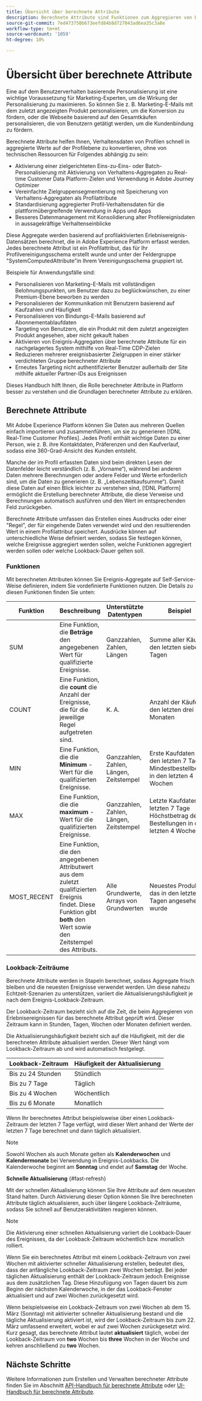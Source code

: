 ```yaml
---
title: Übersicht über berechnete Attribute
description: Berechnete Attribute sind Funktionen zum Aggregieren von Daten auf Ereignisebene in Profilattributen. Diese Funktionen werden automatisch berechnet, sodass sie für die Segmentierung, Aktivierung und Personalisierung verwendet werden können.
source-git-commit: 7ed473750b673eefd84b8d727043ad6ea35c3a8e
workflow-type: tm+mt
source-wordcount: '1059'
ht-degree: 10%

---
```



# Übersicht über berechnete Attribute

Eine auf dem Benutzerverhalten basierende Personalisierung ist eine wichtige Voraussetzung für Marketing-Experten, um die Wirkung der Personalisierung zu maximieren. So können Sie z. B. Marketing-E-Mails mit dem zuletzt angezeigten Produkt personalisieren, um die Konversion zu fördern, oder die Webseite basierend auf den Gesamtkäufen personalisieren, die von Benutzern getätigt werden, um die Kundenbindung zu fördern.

Berechnete Attribute helfen Ihnen, Verhaltensdaten von Profilen schnell in aggregierte Werte auf der Profilebene zu konvertieren, ohne von technischen Ressourcen für Folgendes abhängig zu sein:

- Aktivierung einer zielgerichteten Eins-zu-Eins- oder Batch-Personalisierung mit Aktivierung von Verhaltens-Aggregaten zu Real-time Customer Data Platform-Zielen und Verwendung in Adobe Journey Optimizer
- Vereinfachte Zielgruppensegmentierung mit Speicherung von Verhaltens-Aggregaten als Profilattribute
- Standardisierung aggregierter Profil-Verhaltensdaten für die plattformübergreifende Verwendung in Apps und Apps
- Besseres Datenmanagement mit Konsolidierung alter Profilereignisdaten in aussagekräftige Verhaltenseinblicke

Diese Aggregate werden basierend auf profilaktivierten Erlebnisereignis-Datensätzen berechnet, die in Adobe Experience Platform erfasst werden. Jedes berechnete Attribut ist ein Profilattribut, das für Ihr Profilvereinigungsschema erstellt wurde und unter der Feldergruppe &quot;SystemComputedAttribute&quot;in Ihrem Vereinigungsschema gruppiert ist.

Beispiele für Anwendungsfälle sind:

- Personalisieren von Marketing-E-Mails mit vollständigen Belohnungspunkten, um Benutzer dazu zu beglückwünschen, zu einer Premium-Ebene beworben zu werden
- Personalisieren der Kommunikation mit Benutzern basierend auf Kaufzahlen und Häufigkeit
- Personalisieren von Bindungs-E-Mails basierend auf Abonnementablaufdaten
- Targeting von Benutzern, die ein Produkt mit dem zuletzt angezeigten Produkt angesehen, aber nicht gekauft haben
- Aktivieren von Ereignis-Aggregaten über berechnete Attribute für ein nachgelagertes System mithilfe von Real-Time CDP-Zielen
- Reduzieren mehrerer ereignisbasierter Zielgruppen in einer stärker verdichteten Gruppe berechneter Attribute
- Erneutes Targeting nicht authentifizierter Benutzer außerhalb der Site mithilfe aktueller Partner-IDs aus Ereignissen

Dieses Handbuch hilft Ihnen, die Rolle berechneter Attribute in Platform besser zu verstehen und die Grundlagen berechneter Attribute zu erklären.

## Berechnete Attribute

Mit Adobe Experience Platform können Sie Daten aus mehreren Quellen einfach importieren und zusammenführen, um sie zu generieren [!DNL Real-Time Customer Profiles]. Jedes Profil enthält wichtige Daten zu einer Person, wie z. B. ihre Kontaktdaten, Präferenzen und den Kaufverlauf, sodass eine 360-Grad-Ansicht des Kunden entsteht.

Manche der im Profil erfassten Daten sind beim direkten Lesen der Datenfelder leicht verständlich (z. B. „Vorname“), während bei anderen Daten mehrere Berechnungen oder andere Felder und Werte erforderlich sind, um die Daten zu generieren (z. B. „Lebenszeitkaufsumme“). Damit diese Daten auf einen Blick leichter zu verstehen sind, [!DNL Platform] ermöglicht die Erstellung berechneter Attribute, die diese Verweise und Berechnungen automatisch ausführen und den Wert im entsprechenden Feld zurückgeben.

Berechnete Attribute umfassen das Erstellen eines Ausdrucks oder einer &quot;Regel&quot;, der für eingehende Daten verwendet wird und den resultierenden Wert in einem Profilattribut speichert. Ausdrücke können auf unterschiedliche Weise definiert werden, sodass Sie festlegen können, welche Ereignisse aggregiert werden sollen, welche Funktionen aggregiert werden sollen oder welche Lookback-Dauer gelten soll.

### Funktionen

Mit berechneten Attributen können Sie Ereignis-Aggregate auf Self-Service-Weise definieren, indem Sie vordefinierte Funktionen nutzen. Die Details zu diesen Funktionen finden Sie unten:

| Funktion | Beschreibung | Unterstützte Datentypen | Beispiel |
| -------- | ----------- | -------------------- | ------------- |
| SUM | Eine Funktion, die **Beträge** den angegebenen Wert für qualifizierte Ereignisse. | Ganzzahlen, Zahlen, Längen | Summe aller Käufe in den letzten sieben Tagen |
| COUNT | Eine Funktion, die **count** die Anzahl der Ereignisse, die für die jeweilige Regel aufgetreten sind. | K. A. | Anzahl der Käufe in den letzten drei Monaten |
| MIN | Eine Funktion, die die **Minimum** -Wert für die qualifizierten Ereignisse. | Ganzzahlen, Zahlen, Längen, Zeitstempel | Erste Kaufdaten in den letzten 7 Tagen<br/>Mindestbestellbetrag in den letzten 4 Wochen |
| MAX | Eine Funktion, die die **maximum** -Wert für die qualifizierten Ereignisse. | Ganzzahlen, Zahlen, Längen, Zeitstempel | Letzte Kaufdaten der letzten 7 Tage<br/>Höchstbetrag der Bestellungen in den letzten 4 Wochen |
| MOST_RECENT | Eine Funktion, die den angegebenen Attributwert aus dem zuletzt qualifizierten Ereignis findet. Diese Funktion gibt **both** den Wert sowie den Zeitstempel des Attributs. | Alle Grundwerte, Arrays von Grundwerten | Neuestes Produkt, das in den letzten 7 Tagen angesehen wurde |

### Lookback-Zeiträume

Berechnete Attribute werden in Stapeln berechnet, sodass Aggregate frisch bleiben und die neuesten Ereignisse verwendet werden. Um diese nahezu Echtzeit-Szenarien zu unterstützen, variiert die Aktualisierungshäufigkeit je nach dem Ereignis-Lookback-Zeitraum.

Der Lookback-Zeitraum bezieht sich auf die Zeit, die beim Aggregieren von Erlebnisereignissen für das berechnete Attribut geprüft wird. Dieser Zeitraum kann in Stunden, Tagen, Wochen oder Monaten definiert werden.

Die Aktualisierungshäufigkeit bezieht sich auf die Häufigkeit, mit der die berechneten Attribute aktualisiert werden. Dieser Wert hängt vom Lookback-Zeitraum ab und wird automatisch festgelegt.

| Lookback-Zeitraum | Häufigkeit der Aktualisierung |
| --------------- | ----------------- |
| Bis zu 24 Stunden | Stündlich |
| Bis zu 7 Tage | Täglich |
| Bis zu 4 Wochen | Wöchentlich |
| Bis zu 6 Monate | Monatlich |

Wenn Ihr berechnetes Attribut beispielsweise über einen Lookback-Zeitraum der letzten 7 Tage verfügt, wird dieser Wert anhand der Werte der letzten 7 Tage berechnet und dann täglich aktualisiert.

>[!NOTE]
>
>Sowohl Wochen als auch Monate gelten als **Kalenderwochen** und **Kalendermonate** bei Verwendung in Ereignis-Lookbacks. Die Kalenderwoche beginnt am **Sonntag** und endet auf **Samstag** der Woche.

**Schnelle Aktualisierung** {#fast-refresh}

Mit der schnellen Aktualisierung können Sie Ihre Attribute auf dem neuesten Stand halten. Durch Aktivierung dieser Option können Sie Ihre berechneten Attribute täglich aktualisieren, auch über längere Lookback-Zeiträume, sodass Sie schnell auf Benutzeraktivitäten reagieren können.

>[!NOTE]
>
>Die Aktivierung einer schnellen Aktualisierung variiert die Lookback-Dauer des Ereignisses, da der Lookback-Zeitraum wöchentlich bzw. monatlich rolliert.
>
>Wenn Sie ein berechnetes Attribut mit einem Lookback-Zeitraum von zwei Wochen mit aktivierter schneller Aktualisierung erstellen, bedeutet dies, dass der anfängliche Lookback-Zeitraum zwei Wochen beträgt. Bei jeder täglichen Aktualisierung enthält der Lookback-Zeitraum jedoch Ereignisse aus dem zusätzlichen Tag. Diese Hinzufügung von Tagen dauert bis zum Beginn der nächsten Kalenderwoche, in der das Lookback-Fenster aktualisiert und auf zwei Wochen zurückgesetzt wird.
>
>Wenn beispielsweise ein Lookback-Zeitraum von zwei Wochen ab dem 15. März (Sonntag) mit aktivierter schneller Aktualisierung bestand und die tägliche Aktualisierung aktiviert ist, wird der Lookback-Zeitraum bis zum 22. März umfassend erweitert, wobei er auf zwei Wochen zurückgesetzt wird. Kurz gesagt, das berechnete Attribut lautet **aktualisiert** täglich, wobei der Lookback-Zeitraum von **two** Wochen bis **three** Wochen in der Woche und kehren anschließend zu **two** Wochen.

## Nächste Schritte

Weitere Informationen zum Erstellen und Verwalten berechneter Attribute finden Sie im Abschnitt [API-Handbuch für berechnete Attribute](./api.md) oder [UI-Handbuch für berechnete Attribute](./ui.md).
